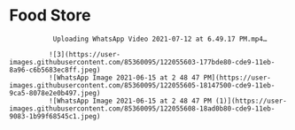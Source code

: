 # Food Store






               Uploading WhatsApp Video 2021-07-12 at 6.49.17 PM.mp4…

              ![3](https://user-images.githubusercontent.com/85360095/122055603-177bde80-cde9-11eb-8a96-c6b5683ec8ff.jpeg)
              ![WhatsApp Image 2021-06-15 at 2 48 47 PM](https://user-images.githubusercontent.com/85360095/122055605-18147500-cde9-11eb-9ca5-8078e2e0b497.jpeg)
              ![WhatsApp Image 2021-06-15 at 2 48 47 PM (1)](https://user-images.githubusercontent.com/85360095/122055608-18ad0b80-cde9-11eb-9083-1b99f68545c1.jpeg)




